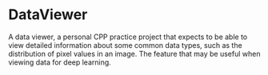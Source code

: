 # DataViewer
A data viewer, a personal CPP practice project that expects to be able to view detailed information about some common data types, such as the distribution of pixel values in an image. The feature that may be useful when viewing data for deep learning.
